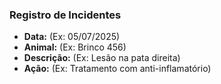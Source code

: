 ### Registro de Incidentes

- **Data:** (Ex: 05/07/2025)
- **Animal:** (Ex: Brinco 456)
- **Descrição:** (Ex: Lesão na pata direita)
- **Ação:** (Ex: Tratamento com anti-inflamatório)
